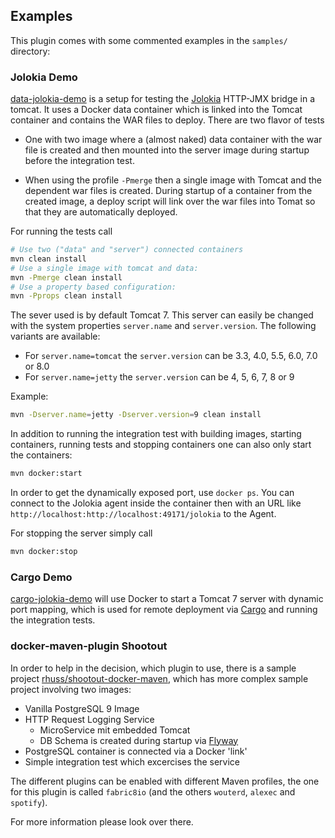 ## Examples

This plugin comes with some commented examples in the `samples/` directory:

### Jolokia Demo

[data-jolokia-demo](https://github.com/fabric8io/docker-maven-plugin/tree/master/samples/data-jolokia-demo)
is a setup for testing the [Jolokia](http://www.jolokia.org) HTTP-JMX
bridge in a tomcat. It uses a Docker data container which is linked
into the Tomcat container and contains the WAR files to deploy. There
are two flavor of tests

* One with two image where a (almost naked) data container with the
  war file is created and then mounted into the server image during
  startup before the integration test.

* When using the profile `-Pmerge` then a single image with Tomcat and
  the dependent war files is created. During startup of a container
  from the created image, a deploy script will link over the war files
  into Tomat so that they are automatically deployed.
  
For running the tests call

```bash
# Use two ("data" and "server") connected containers
mvn clean install
# Use a single image with tomcat and data:
mvn -Pmerge clean install
# Use a property based configuration:
mvn -Pprops clean install
```

The sever used is by default Tomcat 7. This server can easily be
changed with the system properties `server.name` and
`server.version`. The following variants are available:

* For `server.name=tomcat` the `server.version` can be 3.3, 4.0, 5.5, 6.0, 7.0
  or 8.0
* For `server.name=jetty` the `server.version` can be 4, 5, 6, 7, 8 or 9

Example:

```bash
mvn -Dserver.name=jetty -Dserver.version=9 clean install
```

In addition to running the integration test with building images, starting containers, 
running tests and stopping containers one can also only start the containers:

```bash
mvn docker:start
```

In order to get the dynamically exposed port, use `docker ps`. You can connect to the 
Jolokia agent inside the container then with an URL like `http://localhost:http://localhost:49171/jolokia` to 
the Agent.

For stopping the server simply call

```bash
mvn docker:stop
```

### Cargo Demo

[cargo-jolokia-demo](https://github.com/fabric8io/docker-maven-plugin/tree/master/samples/cargo-jolokia-demo)
will use Docker to start a Tomcat 7 server with dynamic port mapping,
which is used for remote deployment via
[Cargo](http://cargo.codehaus.org/Maven2+plugin) and running the
integration tests.

### docker-maven-plugin Shootout

In order to help in the decision, which plugin to use, there is a
sample project
[rhuss/shootout-docker-maven](https://github.com/rhuss/shootout-docker-maven),
which has more complex sample project involving two images:

* Vanilla PostgreSQL 9 Image
* HTTP Request Logging Service
  - MicroService mit embedded Tomcat
  - DB Schema is created during startup via [Flyway](http://flywaydb.org/)
* PostgreSQL container is connected via a Docker 'link'
* Simple integration test which excercises the service

The different plugins can be enabled with different Maven profiles,
the one for this plugin is called `fabric8io` (and the others `wouterd`,
`alexec` and `spotify`).

For more information please look over there.
